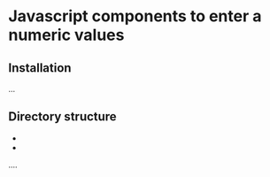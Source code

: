 Javascript components to enter a numeric values
=========


Installation
--------------

...


Directory structure
--------------
 *
 *
 ....
